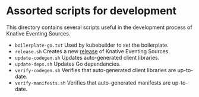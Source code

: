 # Assorted scripts for development

This directory contains several scripts useful in the development process of Knative Eventing Sources.

* `boilerplate-go.txt` Used by kubebuilder to set the boilerplate.
* `release.sh` Creates a new [release](release.md) of Knative Eventing Sources.
* `update-codegen.sh` Updates auto-generated client libraries.
* `update-deps.sh` Updates Go dependencies.
* `verify-codegen.sh` Verifies that auto-generated client libraries are up-to-date.
* `verify-manifests.sh` Verifies that auto-generated manifests are up-to-date.
